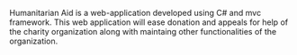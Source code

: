 Humanitarian Aid is a web-application developed using C# and mvc framework. This web application will ease donation and appeals for help of the charity organization along with maintaing other functionalities of the organization.

